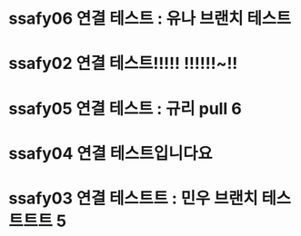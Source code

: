 # ssafy06 연결 테스트 : 유나 브랜치 테스트
# ssafy02 연결 테스트!!!!! !!!!!!~!!
# ssafy05 연결 테스트 : 규리 pull 6
# ssafy04 연결 테스트입니다요
# ssafy03 연결 테스트트 : 민우 브랜치 테스트트트 5